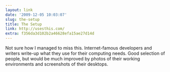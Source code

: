 ```yaml
---
layout: link
date: '2009-12-05 10:03:07'
slug: the-setup
title: The Setup
link: http://usesthis.com/
extra: f356da3d102b2a46628efa15ae27d14d
---
```


Not sure how I managed to miss this. Internet-famous developers and writers write-up what they use for their computing needs. Good selection of people, but would be much improved by photos of their working environments and screenshots of their desktops.